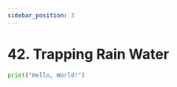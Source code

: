 ```yaml
---
sidebar_position: 3
---
```


# 42. Trapping Rain Water

```python leet-code/week-1/03-two-pointers/3
print("Hello, World!")
```